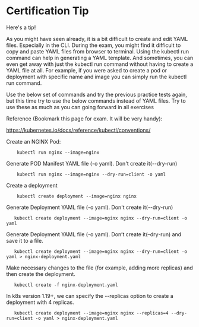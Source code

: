 # Certification Tip

Here's a tip!

As you might have seen already, it is a bit difficult to create and edit YAML files. Especially in the CLI. During the exam, you might find it difficult to copy and paste YAML files from browser to terminal. Using the kubectl run command can help in generating a YAML template. And sometimes, you can even get away with just the kubectl run command without having to create a YAML file at all. For example, if you were asked to create a pod or deployment with specific name and image you can simply run the kubectl run command.

Use the below set of commands and try the previous practice tests again, but this time try to use the below commands instead of YAML files. Try to use these as much as you can going forward in all exercises

Reference (Bookmark this page for exam. It will be very handy):

<https://kubernetes.io/docs/reference/kubectl/conventions/>

Create an NGINX Pod:

```CLI
    kubectl run nginx --image=nginx
```

Generate POD Manifest YAML file (-o yaml). Don't create it(--dry-run)

```CLI
    kubectl run nginx --image=nginx --dry-run=client -o yaml
```

Create a deployment

```CLI
    kubectl create deployment --image=nginx nginx
```

Generate Deployment YAML file (-o yaml). Don't create it(--dry-run)

```CLI
   kubectl create deployment --image=nginx nginx --dry-run=client -o yaml
```

Generate Deployment YAML file (-o yaml). Don’t create it(–dry-run) and save it to a file.

```CLI
   kubectl create deployment --image=nginx nginx --dry-run=client -o yaml > nginx-deployment.yaml
```

Make necessary changes to the file (for example, adding more replicas) and then create the deployment.

```CLI
   kubectl create -f nginx-deployment.yaml
```

In k8s version 1.19+, we can specify the --replicas option to create a deployment with 4 replicas.

```CLI
   kubectl create deployment --image=nginx nginx --replicas=4 --dry-run=client -o yaml > nginx-deployment.yaml
```
